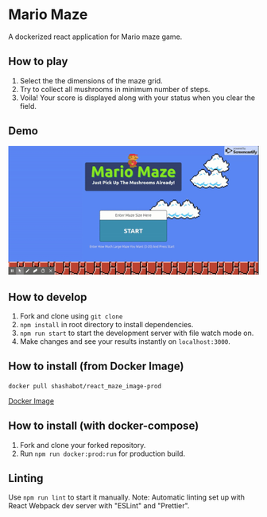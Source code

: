 # Mario Maze
A dockerized react application for Mario maze game.

## How to play
1. Select the the dimensions of the maze grid.
2. Try to collect all mushrooms in minimum number of steps.
3. Voila! Your score is displayed along with your status when you clear the field.

## Demo
![Demo](https://raw.githubusercontent.com/shashaBot/react_maze/master/resources/demo.gif)

## How to develop
1. Fork and clone using `git clone`
2. `npm install` in root directory to install dependencies.
3. `npm run start` to start the development server with file watch mode on.
4. Make changes and see your results instantly on `localhost:3000`.

## How to install (from Docker Image)
`docker pull shashabot/react_maze_image-prod`

[Docker Image](https://hub.docker.com/r/shashabot/react_maze_image-prod)

## How to install (with docker-compose)
1. Fork and clone your forked repository.
2. Run `npm run docker:prod:run` for production build.

## Linting
Use `npm run lint` to start it manually.
Note: Automatic linting set up with React Webpack dev server with "ESLint" and "Prettier".
